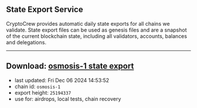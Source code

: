 ## State Export Service
CryptoCrew provides automatic daily state exports for all chains we validate. State export files can be used as genesis files and are a snapshot of the current blockchain state, including all validators, accounts, balances and delegations.

---
**Download: [osmosis-1 state export](https://dl-eu2.ccvalidators.com/SERVICE/osmosis/osmosis-1_export_25194337.json)**
---

- last updated: Fri Dec 06 2024 14:53:52
- chain id: `osmosis-1`
- export height: `25194337`
- use for: airdrops, local tests, chain recovery
